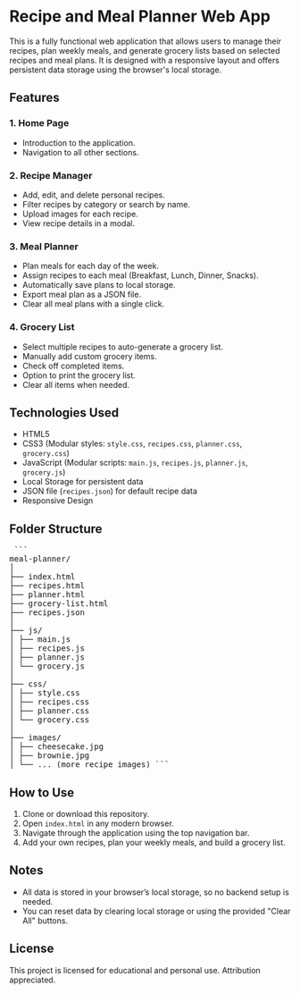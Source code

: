 # Recipe and Meal Planner Web App

This is a fully functional web application that allows users to manage their recipes, plan weekly meals, and generate grocery lists based on selected recipes and meal plans. It is designed with a responsive layout and offers persistent data storage using the browser's local storage.

## Features

### 1. Home Page
- Introduction to the application.
- Navigation to all other sections.

### 2. Recipe Manager
- Add, edit, and delete personal recipes.
- Filter recipes by category or search by name.
- Upload images for each recipe.
- View recipe details in a modal.

### 3. Meal Planner
- Plan meals for each day of the week.
- Assign recipes to each meal (Breakfast, Lunch, Dinner, Snacks).
- Automatically save plans to local storage.
- Export meal plan as a JSON file.
- Clear all meal plans with a single click.

### 4. Grocery List
- Select multiple recipes to auto-generate a grocery list.
- Manually add custom grocery items.
- Check off completed items.
- Option to print the grocery list.
- Clear all items when needed.

## Technologies Used

- HTML5
- CSS3 (Modular styles: `style.css`, `recipes.css`, `planner.css`, `grocery.css`)
- JavaScript (Modular scripts: `main.js`, `recipes.js`, `planner.js`, `grocery.js`)
- Local Storage for persistent data
- JSON file (`recipes.json`) for default recipe data
- Responsive Design

## Folder Structure
<pre> ```
meal-planner/
│
├── index.html
├── recipes.html
├── planner.html
├── grocery-list.html
├── recipes.json
│
├── js/
│ ├── main.js
│ ├── recipes.js
│ ├── planner.js
│ └── grocery.js
│
├── css/
│ ├── style.css
│ ├── recipes.css
│ ├── planner.css
│ └── grocery.css
│
├── images/
│ ├── cheesecake.jpg
│ ├── brownie.jpg
│ └── ... (more recipe images) ```</pre>


## How to Use

1. Clone or download this repository.
2. Open `index.html` in any modern browser.
3. Navigate through the application using the top navigation bar.
4. Add your own recipes, plan your weekly meals, and build a grocery list.

## Notes

- All data is stored in your browser’s local storage, so no backend setup is needed.
- You can reset data by clearing local storage or using the provided "Clear All" buttons.

## License

This project is licensed for educational and personal use. Attribution appreciated.
